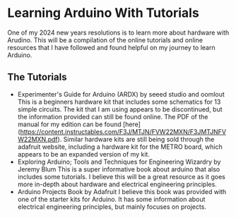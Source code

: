 # Learning Arduino With Tutorials
One of my 2024 new years resolutions is to learn more about hardware with Arudino.
This will be a compilation of the online tutorials and online resources that I have followed
and found helpful on my journey to learn Arduino. 

## The Tutorials
* Experimenter's Guide for Arduino (ARDX) by seeed studio and oomlout
    This is a beginners hardware kit that includes some schematics for 13 simple circuits. The kit that I am using appears to be discontinued, but
    the information provided can still be found online. The PDF of the manual for my edition can be found [here] (https://content.instructables.com/F3J/MTJN/FVW22MXN/F3JMTJNFVW22MXN.pdf). Similar hardware kits are still being sold through the adafruit website, including a hardware kit for the METRO board, which appears to be an expanded version of my kit.
* Exploring Arduino; Tools and Techniques for Engineering Wizardry by Jeremy Blum
    This is a super informative book about arduino that also includes some tutorials. I believe this will be a great resource as it goes more in-depth about hardware and electrical engineering principles.  
* Arduino Projects Book by Adafruit
    I believe this book was provided with one of the starter kits for Arduino. It has some information about electrical engineering principles, but mainly focuses on projects. 
